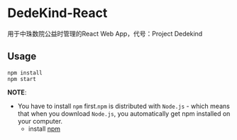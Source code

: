 # DedeKind-React

用于中珠数院公益时管理的React Web App，代号：Project Dedekind

## Usage

```shell
npm install
npm start
```

**NOTE**:

- You have to install `npm` first.`npm` is distributed with `Node.js` - which means that when you download `Node.js`, you automatically get npm installed on your computer.
  - install [npm](https://www.npmjs.com/get-npm)
